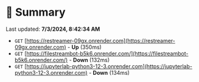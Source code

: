 # 📖 Summary
Last updated: **7/3/2024, 8:42:34 AM**

- `GET` [https://restreamer-09gx.onrender.com](https://restreamer-09gx.onrender.com) - **Up** (350ms)
- `GET` [https://filestreambot-b5k6.onrender.com/](https://filestreambot-b5k6.onrender.com/) - **Down** (132ms)
- `GET` [https://jupyterlab-python3-12-3.onrender.com](https://jupyterlab-python3-12-3.onrender.com) - **Down** (134ms)
